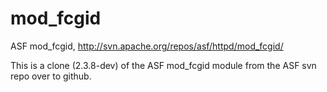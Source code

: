 mod_fcgid
=========

ASF mod_fcgid, http://svn.apache.org/repos/asf/httpd/mod_fcgid/

This is a clone (2.3.8-dev) of the ASF mod_fcgid module from the ASF svn repo over to github.

